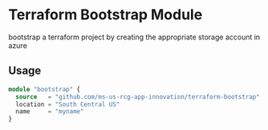 # Terraform Bootstrap Module

bootstrap a terraform project by creating the appropriate storage account in azure

## Usage

```terraform
module "bootstrap" {
  source   = "github.com/ms-us-rcg-app-innovation/terraform-bootstrap"
  location = "South Central US"
  name     = "myname"
}
```